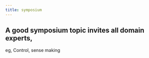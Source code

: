 ```yaml
---
title: symposium
---
```


## A good symposium topic invites all domain experts, 
eg, Control, sense making
